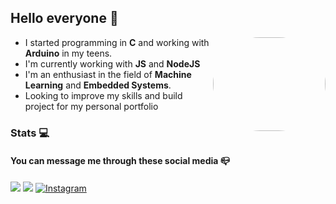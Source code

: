  ## Hello everyone :wave:
 <head >
  <img  align="right" src="https://static.wikia.nocookie.net/dbz-dokkanbattle/images/7/7b/Trunks_inherits_Tapion%27s_sword.gif/revision/latest/scale-to-width-down/400?cb=20210414232339"  height="150" width="180" style="border-radius:100px;" />
 </head>
 
   + I started programming in **C** and working with **Arduino** in my teens. 
   + I'm currently working with **JS** and **NodeJS** 
   + I'm an enthusiast in the field of **Machine Learning** and **Embedded Systems**.
   + Looking to improve my skills and build project for my personal portfolio 
  





### **Stats** :computer:
<div>
<!-- <a href="https://github.com/PedroPeterPietro">
  <img align="center" src="https://github-readme-stats.vercel.app/api/top-langs/?username=PedroPeterPietro&theme=dracula&hide_langs_below=1" />
</a> -->
<!-- <a href="https://github.com/PedroPeterPietro">
 <img align="center" src="https://github-readme-stats.vercel.app/api?username=PedroPeterPietro&show_icons=true&theme=dracula&line_height=27" alt="Pedro -github stats"/> -->
</a>
  
<div/>
  
#### You can message me through these social media :mailbox_closed:
<p align="left">
  <a href = "mailto:pedrotadeu@usp.br"><img src="https://img.shields.io/badge/-Gmail-%23333?style=for-the-badge&logo=gmail&logoColor=white" target="_blank"></a>
  <a href="https://www.linkedin.com/in/pedro-tadeu-0862a11a9/" target="_blank"><img src="https://img.shields.io/badge/-LinkedIn-%230077B5?style=for-the-badge&logo=linkedin&logoColor=white" target="_blank"></a> 
 <a href="https://www.instagram.com/pedrootadeu/"><img alt="Instagram" src="https://img.shields.io/badge/Instagram-E4405F?style=for-the-badge&logo=instagram&logoColor=white"></a>
</p>  
 
<!-- <div  align="center" style="display:flex;gap:100px;">
  <img  src="https://media.tenor.com/jFKQs0KcJyMAAAAC/anya-forger-anya-spy-x-family.gif"  height="150" width="150" style="border-radius:50px;" />
  <img  width = "150" height="150"style="border-radius:50px;" src="https://media.tenor.com/5eW1rTQ62uQAAAAC/dumb-chansey.gif">
  <img  src="https://64.media.tumblr.com/d2e50476353e9144a8c6717aeaa3658b/tumblr_o81mh9l0Be1ua2wbgo7_250.gifv"  height="150" style="border-radius:50px;" />
 </div> -->
